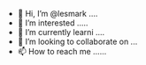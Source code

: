 - 👋 Hi, I’m @lesmark ....
- 👀 I’m interested .....
- 🌱 I’m currently learni ....
- 💞️ I’m looking to collaborate on ...
- 📫 How to reach me ......

<!---
lesmark/lesmark is a ✨ special ✨ repository because its `README.md` (this file) appears on your GitHub profile.
You can click the Preview link to take a look at your changes.
--->
